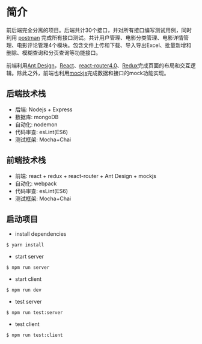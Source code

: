 # 简介
前后端完全分离的项目。后端共计30个接口，并对所有接口编写测试用例，同时利用 [postman](https://www.getpostman.com/) 完成所有接口测试。共计用户管理、电影分类管理、电影详情管理、电影评论管理4个模块。包含文件上传和下载、导入导出Excel、批量新增和删除、模糊查询和分页查询等功能接口。

前端利用[Ant Design](https://ant.design/index-cn)，[React](https://reactjs.org/docs/hello-world.html)、[react-router4.0](https://reacttraining.com/react-router/web/guides/philosophy)、[Redux](http://redux.js.org/)完成页面的布局和交互逻辑。除此之外，前端也利用[mockjs](http://mockjs.com/)完成数据和接口的mock功能实现。

## 后端技术栈
- 后端: Nodejs + Express
- 数据库: mongoDB
- 自动化: nodemon
- 代码审查: esLint(ES6)
- 测试框架: Mocha+Chai

## 前端技术栈
- 前端: react + redux + react-router + Ant Design + mockjs
- 自动化: webpack
- 代码审查: esLint(ES6)
- 测试框架: Mocha+Chai

## 启动项目
- install dependencies
```sh
$ yarn install
```

- start server 
```sh
$ npm run server
```

- start client 
```sh
$ npm run dev
```

- test server
```sh
$ npm run test:server
```

- test client
```sh
$ npm run test:client
```

